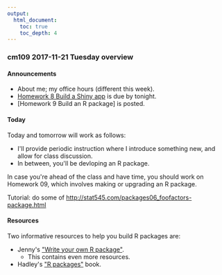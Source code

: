 ```yaml
---
output:
  html_document:
    toc: true
    toc_depth: 4
---
```


### cm109 2017-11-21 Tuesday overview

#### Announcements

- About me; my office hours (different this week).
- [Homework 8 Build a Shiny app](hw08_shiny.html) is due by tonight.
- [Homework 9 Build an R package] is posted.

#### Today

Today and tomorrow will work as follows:

- I'll provide periodic instruction where I introduce something new, and allow for class discussion. 
- In between, you'll be devloping an R package.

In case you're ahead of the class and have time, you should work on Homework 09, which involves making or upgrading an R package.

Tutorial: do some of http://stat545.com/packages06_foofactors-package.html

#### Resources

Two informative resources to help you build R packages are:

- Jenny's ["Write your own R package"](http://stat545.com/packages00_index.html).
    - This contains even more resources. 
- Hadley's ["R packages"](http://r-pkgs.had.co.nz/) book. 